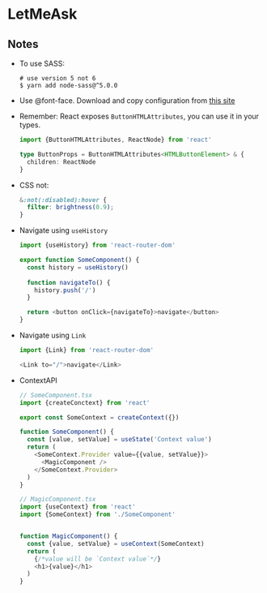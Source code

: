 # LetMeAsk

## Notes
- To use SASS:
  ```shell
  # use version 5 not 6
  $ yarn add node-sass@^5.0.0
  ```

- Use @font-face. Download and copy configuration from [this site](https://google-webfonts-helper.herokuapp.com/fonts)

- Remember: React exposes `ButtonHTMLAttributes`, you can use it in your types.
  ```ts
  import {ButtonHTMLAttributes, ReactNode} from 'react'

  type ButtonProps = ButtonHTMLAttributes<HTMLButtonElement> & {
    children: ReactNode
  }
  ```

- CSS not: 
  ```scss
  &:not(:disabled):hover {
    filter: brightness(0.9);
  }
  ```

- Navigate using `useHistory`
  ```ts
  import {useHistory} from 'react-router-dom'

  export function SomeComponent() {
    const history = useHistory()
    
    function navigateTo() {
      history.push('/')
    }

    return <button onClick={navigateTo}>navigate</button>
  }
  ```

- Navigate using `Link`
  ```ts
  import {Link} from 'react-router-dom'

  <Link to="/">navigate</Link>
  ```

- ContextAPI
  ```ts
  // SomeComponent.tsx
  import {createConctext} from 'react'

  export const SomeContext = createContext({})

  function SomeComponent() {
    const [value, setValue] = useState('Context value')
    return (
      <SomeContext.Provider value={{value, setValue}}>
        <MagicComponent />
      </SomeContext.Provider>
    )
  }
  ```

  ```ts
  // MagicComponent.tsx
  import {useContext} from 'react' 
  import {SomeContext} from './SomeComponent'


  function MagicComponent() {
    const {value, setValue} = useContext(SomeContext)
    return (
      {/*value will be `Context value`*/}
      <h1>{value}</h1>
    )
  }
  ```